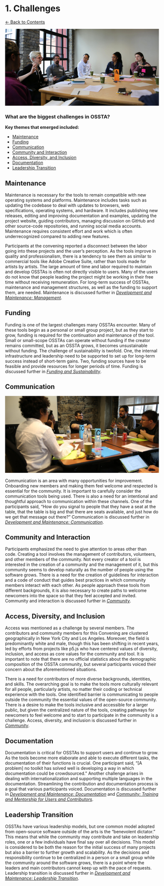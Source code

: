 # 1. Challenges

[← Back to Contents](README.md)

![OSSTA conversation table](images/ossta_table_3.jpg)

###  What are the biggest challenges in OSSTA?

**Key themes that emerged included:**

* [Maintenance](#maintenance)
* [Funding](#funding)
* [Communication](#communication)
* [Community and Interaction](#community-and-interaction)
* [Access, Diversity, and Inclusion](#access-diversity-and-inclusion)
* [Documentation](#documentation)
* [Leadership Transition](#leadership-transition)


## Maintenance

Maintenance is necessary for the tools to remain compatible with new operating systems and platforms. Maintenance includes tasks such as updating the codebase to deal with updates to browsers, web specifications, operating systems, and hardware. It includes publishing new releases, editing and improving documentation and examples, updating the project website, guiding contributors, managing discussion on GitHub and other source-code repositories, and running social media accounts. Maintenance requires consistent effort and work which is often underrecognized compared to adding new features.

Participants at the convening reported a disconnect between the labor going into these projects and the user’s perception. As the tools improve in quality and professionalism, there is a tendency to see them as similar to commercial tools like Adobe Creative Suite, rather than tools made for artists by artists. The large amount of time and labor required to maintain and develop OSSTAs is often not directly visible to users. Many of the users do not know that people leading the project might be working in their free time without receiving remuneration. For long-term success of OSSTAs, maintenance and management structures, as well as the funding to support them, are needed. Maintenance is discussed further in [*Development and Maintenance: Management*](2_development_and_maintenance.md#management).


## Funding

Funding is one of the largest challenges many OSSTAs encounter. Many of these tools begin as a personal or small group project, but as they start to grow, funding is required for the continuation and maintenance of the tool. Small or small-scope OSSTAs can operate without funding if the creator remains committed, but as an OSSTA grows, it becomes unsustainable without funding. The challenge of sustainability is twofold. One, the internal infrastructure and leadership need to be supported to set up for long-term success instead of short-term gains. Two, funding sources have to be feasible and provide resources for longer periods of time. Funding is discussed further in [*Funding and Sustainability*](4_funding_and_sustainability.md).


## Communication

![OSSTA conversation table](images/ossta_table_6.jpg)

Communication is an area with many opportunities for improvement. Onboarding new members and making them feel welcome and respected is essential for the community. It is important to carefully consider the communication tools being used. There is also a need for an intentional and thoughtful approach to communication within these channels. One of the participants said, “How do you signal to people that they have a seat at the table, that the table is big and that there are seats available, and just how do we get that message out there?” Communication is discussed further in [*Development and Maintenance: Communication*](2_development_and_maintenance.md#communication).


## Community and Interaction

Participants emphasized the need to give attention to areas other than code. Creating a tool involves the management of contributors, volunteers, and other members of the community. Not every creator of a tool is interested in the creation of a community and the management of it, but this community seems to develop naturally as the number of people using the software grows. There is a need for the creation of guidelines for interaction and a code of conduct that guides best practices in which community members interact with each other. As people approach these tools from different backgrounds, it is also necessary to create paths to welcome newcomers into the space so that they feel accepted and invited. Community and interaction is discussed further in [*Community*](3_community.md).


## Access, Diversity, and Inclusion

Access was mentioned as a challenge by several members. The contributors and community members for this Convening are clustered geographically in New York City and Los Angeles. Moreover, the field is predominantly white and male, though this has been shifting in recent years, led by efforts from projects like p5.js who have centered values of diversity, inclusion, and access as core values for the community and tool. It is important to note that there are no official statistics about the demographic composition of the OSSTA community, but several participants voiced their concern about the aforementioned situations.
 
There is a need for contributors of more diverse backgrounds, identities, and skills. The overarching goal is to make the tools more culturally relevant for all people, particularly artists, no matter their coding or technical experience with the tools. One identified barrier is communicating to people outside the community the essential values of the open-source community. There is a desire to make the tools inclusive and accessible for a larger public, but given the centralized nature of the tools, creating pathways for newcomers to feel welcome and to start to participate in the community is a challenge. Access, diversity, and inclusion is discussed further in [*Community*](3_community.md).


## Documentation

Documentation is critical for OSSTAs to support users and continue to grow. As the tools become more elaborate and able to execute different tasks, the documentation of their functions is crucial. One participant said, “[A problem] no toolkit has solved well is developing a way in which documentation could be crowdsourced.” Another challenge arises in dealing with internationalization and supporting multiple languages in the documentation. Streamlining the contribution and documentation process is a goal that various participants voiced. Documentation is discussed further in [*Development and Maintenance: Documentation*](2_development_and_maintenance.md#documentation-and-education) and [*Community: Training and Mentorship for Users and Contributors*](3_community.md#training-and-mentorship-for-users-and-contributors).


## Leadership Transition

OSSTAs have various leadership models, but one common model adopted from open-source software outside of the arts is the “benevolent dictator.” This means that while the community may contribute and take on leadership roles, one or a few individuals have final say over all decisions. This model is considered to be both the reason for the initial success of many projects but also a barrier to further growth and scalability. As the decisions and responsibility continue to be centralized in a person or a small group while the community around the software grows, there is a point where the leaders and main contributors cannot keep up with the pace of requests. Leadership transition is discussed further in [*Development and Maintenance: Leadership Transition*](2_development_and_maintenance.md#documentation-and-education).
